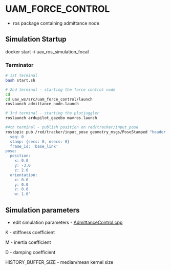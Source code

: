 # UAM_FORCE_CONTROL
- ros package containing admittance node

## Simulation Startup

docker start -i uav_ros_simulation_focal

### Terminator

````bash
# 1st terminal
bash start.sh

# 2nd terminal - starting the force control node
cd
cd uav_ws/src/uam_force_control/launch
roslaunch admittance_node.launch

# 3rd terminal - starting the plotjuggler
roslaunch ardupilot_gazebo mavros.launch

#4th terminal - publish position on red/tracker/input_pose
rostopic pub /red/tracker/input_pose geometry_msgs/PoseStamped "header:
  seq: 0
  stamp: {secs: 0, nsecs: 0}
  frame_id: 'base_link'
pose:
  position:
    x: 0.0
    y: -3.0
    z: 2.0
  orientation:
    x: 0.0
    y: 0.0
    z: 0.0
    w: 1.0"
````

## Simulation parameters

- edit simulation parameters - [AdmittanceControl.cpp](https://github.com/Vujo82/uam_force_control/blob/master/src/AdmittanceControl.cpp)

K - stiffness coefficient

M - inertia coefficient

D - damping coefficient

HISTORY_BUFFER_SIZE - median/mean kernel size

